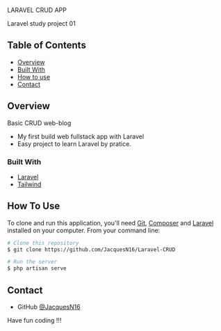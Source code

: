 LARAVEL CRUD APP

Laravel study project 01

## Table of Contents

- [Overview](#overview)
- [Built With](#built-with)
- [How to use](#how-to-use)
- [Contact](#contact)

## Overview

Basic CRUD web-blog
- My first build web fullstack app with Laravel
- Easy project to learn Laravel by pratice. 

### Built With

- [Laravel](https://laravel.com/)
- [Tailwind](https://tailwindcss.com/)

## How To Use

To clone and run this application, you'll need [Git](https://git-scm.com), [Composer](http://getcomposer.org) and [Laravel](https://laravel.com/) installed on your computer. From your command line:

```bash
# Clone this repository
$ git clone https://github.com/JacquesN16/Laravel-CRUD

# Run the server
$ php artisan serve
```

## Contact

- GitHub [@JacquesN16](https://github.com/JacquesN16)

Have fun coding !!!
